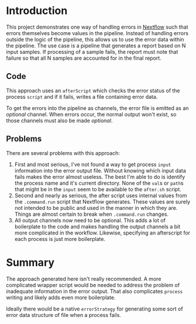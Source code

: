 
# Introduction

This project demonstrates one way of handling errors in [Nextflow](https://nextflow.io) such that errors themselves become values in the pipeline.  Instead of handling errors outside the logic of the pipeline, this allows us to use the error data within the pipeline.  The use case is a pipeline that generates a report based on N input samples. If processing of a sample fails, the report must note that failure so that all N samples are accounted for in the final report.

## Code

This approach uses an `afterScript` which checks the error status of the process `script` and if it fails, writes a file containing error data.

To get the errors into the pipeline as channels, the error file is emitted as an _optional_ channel. When errors occur, the normal output won't exist, so those channels must also be made _optional_.

## Problems

There are several problems with this approach:
1. First and most serious, I've not found a way to get process `input` information into the error output file. Without knowing which input data fails makes the error almost useless. The best I'm able to do is identify the process name and it's current directory. None of the `val`s or `path`s that might be in the `input` seem to be available to the `after.sh` script.
1. Second and nearly as serious, the after script uses internal values from the `.command.run` script that Nextflow generates. These values are surely not intended to be public and used in the manner in which they are. Things are almost certain to break when `.command.run` changes.
1. All output channels now need to be optional. This adds a lot of boilerplate to the code and makes handling the output channels a bit more complicated in the workflow. Likewise, specifying an afterscript for each process is just more boilerplate.

# Summary

The approach generated here isn't really recommended. A more complicated wrapper script would be needed to address the problem of inadequate information in the error output. That also complicates `process` writing and likely adds even more boilerplate.

Ideally there would be a native `errorStrategy` for generating some sort of error data structure of file when a process fails.
